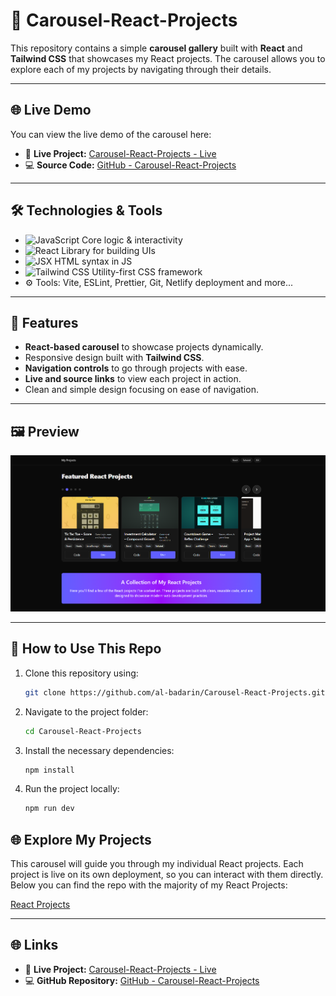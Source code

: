 # 🚀 Carousel-React-Projects

This repository contains a simple **carousel gallery** built with **React** and **Tailwind CSS** that showcases my React projects. The carousel allows you to explore each of my projects by navigating through their details.

---

## 🌐 Live Demo

You can view the live demo of the carousel here:

- 🔗 **Live Project:** [Carousel-React-Projects - Live](https://projects-albadarin.netlify.app/)
- 💻 **Source Code:** [GitHub - Carousel-React-Projects](https://github.com/al-badarin/Carousel-React-Projects)

---

## 🛠 Technologies & Tools

- ![JavaScript](https://img.shields.io/badge/JavaScript-ES6-yellow?logo=javascript) Core logic & interactivity
- ![React](https://img.shields.io/badge/React-19-blue?logo=react) Library for building UIs
- ![JSX](https://img.shields.io/badge/JSX-HTML%E2%80%90in%E2%80%90JS-purple) HTML syntax in JS
- ![Tailwind CSS](https://img.shields.io/badge/Tailwind-Utility%E2%80%91first-teal?logo=tailwindcss) Utility-first CSS framework
- ⚙️ Tools: Vite, ESLint, Prettier, Git, Netlify deployment and more...

---

## 📌 Features

- **React-based carousel** to showcase projects dynamically.
- Responsive design built with **Tailwind CSS**.
- **Navigation controls** to go through projects with ease.
- **Live and source links** to view each project in action.
- Clean and simple design focusing on ease of navigation.

---

## 🖼️ Preview

![Carousel Preview](./preview.png)

---

## 📌 How to Use This Repo

1. Clone this repository using:

   ```bash
   git clone https://github.com/al-badarin/Carousel-React-Projects.git
   ```

2. Navigate to the project folder:

   ```bash
   cd Carousel-React-Projects
   ```

3. Install the necessary dependencies:

   ```bash
   npm install
   ```

4. Run the project locally:

   ```bash
   npm run dev
   ```

## 🌐 Explore My Projects

This carousel will guide you through my individual React projects. Each project is live on its own deployment, so you can interact with them directly. Below you can find the repo with the majority of my React Projects:

[React Projects](https://github.com/al-badarin/React-Projects)

---

## 🌐 Links

- 🔗 **Live Project:** [Carousel-React-Projects - Live](https://projects-albadarin.netlify.app/)
- 💻 **GitHub Repository:** [GitHub - Carousel-React-Projects](https://github.com/al-badarin/Carousel-React-Projects)
